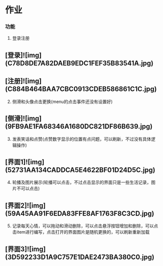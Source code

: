 # 作业

### 功能

1. 登录注册

<h2 id="picture">[登录]![img](C78D8DE7A82DAEB9EDC1FEF35B83541A.jpg)</h2>

<h2 id="picture">[注册]![img](C884B464BAA7CBC0913CDEB586861C1C.jpg)</h2>

2. 侧滑和头像点击更换(menu的点击事件还没有设置好)

<h2 id="picture">[侧滑]![img](9FB9AE1FA68346A1680DC821DF86B639.jpg)</h2>

3. 发表笑话和点赞(点赞数字显示的位置有点问题，可以刷新，不过没有具体逻辑操作)

<h2 id="picture">[界面1]![img](52731AA134CADDCA5E4622BF01D24D5C.jpg)</h2>

4. 轮播及图片展示(轮播可以点击，不过点击显示的界面只是一些生活记录，图片不可以点击)

<h2 id="picture">[界面2]![img](59A45AA91F6EDA83FFE8AF1763F8C3CD.jpg)</h2>

5. 记录每天心情，可以拖动和滑动删除，可以点击悬浮按钮增加和删除，可以点击item进行编写，点击打开的界面图片是随机更换的，可以刷新重新加载

<h2 id="picture">[界面3]![img](3D592233D1A9C757E1DAE2473BA380C0.jpg)</h2>
